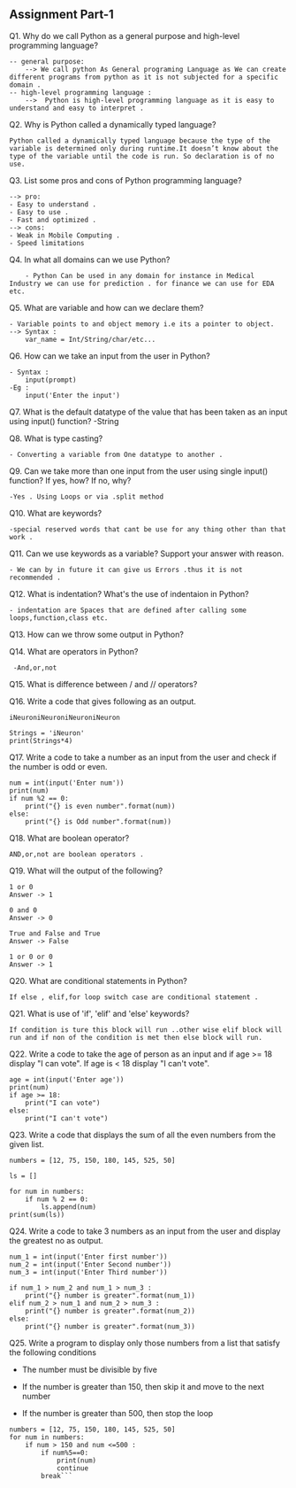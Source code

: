 ## Assignment Part-1
Q1. Why do we call Python as a general purpose and high-level programming language? 

    -- general purpose:
        --> We call python As General programing Language as We can create different programs from python as it is not subjected for a specific domain .
    -- high-level programming language :
        -->  Python is high-level programming language as it is easy to understand and easy to interpret .

Q2. Why is Python called a dynamically typed language?

    Python called a dynamically typed language because the type of the variable is determined only during runtime.It doesn’t know about the type of the variable until the code is run. So declaration is of no use.

Q3. List some pros and cons of Python programming language?

    --> pro:
    - Easy to understand .
    - Easy to use .
    - Fast and optimized .
    --> cons:
    - Weak in Mobile Computing .
    - Speed limitations 

Q4. In what all domains can we use Python?

        - Python Can be used in any domain for instance in Medical Industry we can use for prediction . for finance we can use for EDA  etc.
Q5. What are variable and how can we declare them?

    - Variable points to and object memory i.e its a pointer to object.
    --> Syntax :
        var_name = Int/String/char/etc...

Q6. How can we take an input from the user in Python?
    
    - Syntax :
        input(prompt)
    -Eg :
        input('Enter the input')

Q7. What is the default datatype of the value that has been taken as an input using input() function?
    -String

Q8. What is type casting?

    - Converting a variable from One datatype to another . 

Q9. Can we take more than one input from the user using single input() function? If yes, how? If no, why?
    
    -Yes . Using Loops or via .split method

Q10. What are keywords?

    -special reserved words that cant be use for any thing other than that work . 

Q11. Can we use keywords as a variable? Support your answer with reason.

    - We can by in future it can give us Errors .thus it is not recommended .

Q12. What is indentation? What's the use of indentaion in Python?

    - indentation are Spaces that are defined after calling some loops,function,class etc. 

Q13. How can we throw some output in Python?

Q14. What are operators in Python?

     -And,or,not 

Q15. What is difference between / and // operators?

Q16. Write a code that gives following as an output.
```
iNeuroniNeuroniNeuroniNeuron
```

    Strings = 'iNeuron'
    print(Strings*4)

Q17. Write a code to take a number as an input from the user and check if the number is odd or even.

    num = int(input('Enter num'))
    print(num)
    if num %2 == 0:
        print("{} is even number".format(num))
    else:
        print("{} is Odd number".format(num))

Q18. What are boolean operator?
    
    AND,or,not are boolean operators .

Q19. What will the output of the following?
```
1 or 0 
Answer -> 1

0 and 0 
Answer -> 0

True and False and True
Answer -> False

1 or 0 or 0
Answer -> 1
```

Q20. What are conditional statements in Python?
    
    If else , elif,for loop switch case are conditional statement .

Q21. What is use of 'if', 'elif' and 'else' keywords?
    
    If condition is ture this block will run ..other wise elif block will run and if non of the condition is met then else block will run. 

Q22. Write a code to take the age of person as an input and if age >= 18 display "I can vote". If age is < 18 display "I can't vote".

    age = int(input('Enter age'))
    print(num)
    if age >= 18:
        print("I can vote")
    else:
        print("I can't vote")

Q23. Write a code that displays the sum of all the even numbers from the given list.
```
numbers = [12, 75, 150, 180, 145, 525, 50]
```
    ls = []

    for num in numbers:
        if num % 2 == 0:
            ls.append(num)
    print(sum(ls))

Q24. Write a code to take 3 numbers as an input from the user and display the greatest no as output.

    num_1 = int(input('Enter first number'))
    num_2 = int(input('Enter Second number'))
    num_3 = int(input('Enter Third number'))

    if num_1 > num_2 and num_1 > num_3 :
        print("{} number is greater".format(num_1))
    elif num_2 > num_1 and num_2 > num_3 :
        print("{} number is greater".format(num_2))
    else:
        print("{} number is greater".format(num_3))


Q25. Write a program to display only those numbers from a list that satisfy the following conditions

- The number must be divisible by five

- If the number is greater than 150, then skip it and move to the next number

- If the number is greater than 500, then stop the loop
```
numbers = [12, 75, 150, 180, 145, 525, 50]
for num in numbers:
    if num > 150 and num <=500 :
        if num%5==0:
            print(num)
            continue
        break```
